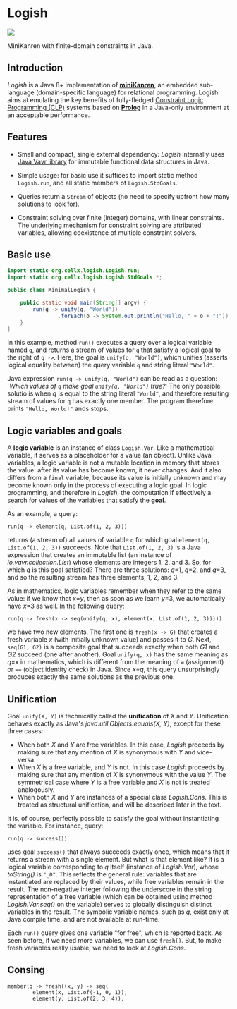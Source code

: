 # Logish

![](https://github.com/dragan-ivanovic/logish/workflows/build+tests/badge.svg)

MiniKanren with finite-domain constraints in Java.

## Introduction

_Logish_ is a Java 8+ implementation of
[**miniKanren**](http://minikanren.org/), an embedded sub-language (domain-specific
language) for relational programming. Logish aims at emulating the key
benefits of fully-fledged [Constraint Logic Programming (CLP)](https://en.wikipedia.org/wiki/Constraint_logic_programming) 
systems based on [**Prolog**](https://en.wikipedia.org/wiki/Prolog) in a Java-only 
environment at an acceptable performance.

## Features

  - Small and compact, single external dependency: _Logish_ 
    internally uses [Java Vavr library](https://www.vavr.io/)
    for immutable functional data structures in Java.
  
  - Simple usage: for basic use it suffices to import static
    method `Logish.run`, and all static members of `Logish.StdGoals`.
  
  - Queries return a `Stream` of objects (no need to specify upfront 
    how many solutions to look for).
    
  - Constraint solving over finite (integer) domains, with linear
    constraints.  The underlying mechanism for constraint solving are attributed 
    variables, allowing coexistence of multiple constraint solvers.
    
  
## Basic use

```java
import static org.cellx.logish.Logish.run;
import static org.cellx.logish.Logish.StdGoals.*;

public class MinimalLogish {

    public static void main(String[] argv) {
        run(q -> unify(q, "World"))
                .forEach(o -> System.out.println("Hello, " + o + "!"));
    }
}
```

In this example, method `run()` executes a query over a logical variable
named `q`, and returns a stream of values for `q` that satisfy a
logical goal to the right of `q ->`.  Here, the goal is `unify(q,
"World")`, which unifies (asserts logical equality between)
the query variable `q` and string literal `"World"`.  

Java expression `run(q -> unify(q, "World")` can be read as a question: \`_Which values of `q`
make goal `unify(q, "World")` true?_' The  only possible solutio is when _q_ is equal
to the string literal `"World"`, and therefore resulting
stream of values for `q` has exactly one member. The program therefore prints
`"Hello, World!"` ands stops.


## Logic variables and goals

A **logic variable** is an instance of class `Logish.Var`.  Like a
mathematical variable, it serves as a placeholder for a value (an
object).  Unlike Java variables, a logic variable is not a mutable location in
memory that stores the value: after its value has become known, it
never changes.  And it also differs from a `final` variable, because its value 
is initially unknown and may become known only in the process of executing a logic goal. 
In logic programming, and therefore in _Logish_, the
computation if effectively a search for values of the variables that
satisfy the **goal**.

As an example, a query:

```
run(q -> element(q, List.of(1, 2, 3)))
```

returns (a stream of) all values of variable `q` for which goal `element(q,
List.of(1, 2, 3))` succeeds.  Note that `List.of(1, 2, 3)` is a Java
expression that creates an immutable list (an instance of
_io.vavr.collection.List_) whose elements are integers 1, 2, and 3.  So, for
which _q_ is this goal satisfied?  There are three solutions: _q_=1, _q_=2,
and _q_=3, and so the resulting stream has three elements, 1, 2, and 3.

As in mathematics, logic variables remember when they refer to the same value:
if we know that _x_=_y_, then as soon as we learn _y_=3, we
automatically have _x_=3 as well.  In the following
query:

```
run(q -> fresh(x -> seq(unify(q, x), element(x, List.of(1, 2, 3)))))
```

we have two new elements.  The first one is `fresh(x -> G)` that creates a
fresh variable _x_ (with initially unknown value) and passes it to _G_.  Next,
`seq(G1, G2)` is a composite goal that succeeds exactly
when both _G1_ and _G2_ succeed (one after another). Goal `unify(q, x)` has the same
meaning as _q_=_x_ in mathematics, which is different from the meaning of `=` 
(assignment) or `==` (object identity check) in Java.  Since _x_=_q_, this query unsurprisingly
produces exactly the same solutions as the previous one.  

## Unification

Goal `unify(X, Y)` is technically called the **unification** of _X_ and
_Y_.  Unification behaves exactly as Java's _java.util.Objects.equals(X, Y)_, except
for these three cases:

  * When both _X_ and _Y_ are free variables.  In this case, _Logish_ proceeds
    by making sure that any mention of _X_ is synonymous with _Y_ and
    vice-versa.
  * When _X_ is a free variable, and _Y_ is not.  In this case _Logish_
    proceeds by making sure that any mention of _X_ is synonymous with the
    value _Y_. The symmetrical case where _Y_ is a free variable and _X_ is
    not is treated analogously.
  * When both _X_ and _Y_ are instances of a special class _Logish.Cons_.
    This is treated as structural unification, and will be described later in
    the text.
    
It is, of course, perfectly possible to satisfy the goal without instantiating
the variable.  For instance, query:

```
run(q -> success())
```

uses goal `success()` that always succeeds exactly once, which means that it
returns a stream with a single element.  But what is that element like?  It is
a logical variable corresponding to _q_ itself (instance of _Logish.Var_),
whose _toString()_ is `"_0"`.  This reflects the general rule: variables that
are instantiated are replaced by their values, while free variables remain in
the result.  The non-negative integer following the underscore in the string
representation of a free variable (which can be obtained using method
_Logish.Var.seq()_ on the variable) serves to globally distinguish distinct
variables in the result. The symbolic variable names, such as _q_, exist only
at Java compile time, and are not available at run-time.

Each `run()` query gives one variable "for free", which is reported back. As
seen before, if we need more variables, we can use `fresh()`.  But, to make
fresh variables really usable, we need to look at _Logish.Cons_.

## Consing



```
member(q -> fresh((x, y) -> seq(
        element(x, List.of(-1, 0, 1)),
        element(y, List.of(2, 3, 4)),
        
```


